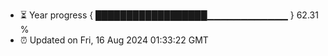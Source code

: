 - ⏳ Year progress { ██████████████████▁▁▁▁▁▁▁▁▁▁▁▁ } 62.31 %
- ⏰ Updated on Fri, 16 Aug 2024 01:33:22 GMT

